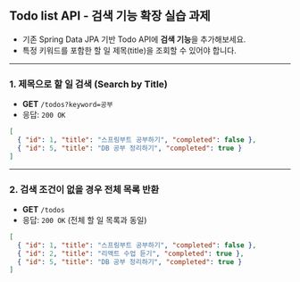 ## Todo list API - 검색 기능 확장 실습 과제

* 기존 Spring Data JPA 기반 Todo API에 **검색 기능**을 추가해보세요.
* 특정 키워드를 포함한 할 일 제목(title)을 조회할 수 있어야 합니다.

---

### 1. 제목으로 할 일 검색 (Search by Title)

* **GET** `/todos?keyword=공부`
* 응답: `200 OK`

```json
[
  { "id": 1, "title": "스프링부트 공부하기", "completed": false },
  { "id": 5, "title": "DB 공부 정리하기", "completed": true }
]
```

---

### 2. 검색 조건이 없을 경우 전체 목록 반환

* **GET** `/todos`
* 응답: `200 OK` (전체 할 일 목록과 동일)

```json
[
  { "id": 1, "title": "스프링부트 공부하기", "completed": false },
  { "id": 2, "title": "리액트 수업 듣기", "completed": true },
  { "id": 5, "title": "DB 공부 정리하기", "completed": true }
]
```
